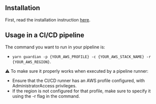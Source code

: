 ## Installation

First, read the installation instruction [here](./running-locally.md).

## Usage in a CI/CD pipeline

The command you want to run in your pipeline is:

- `yarn guardian -p {YOUR_AWS_PROFILE} -c {YOUR_AWS_STACK_NAME} -r {YOUR_AWS_REGION}`.

⚠️ To make sure it properly works when executed by a pipeline runner:

- Ensure that the CI/CD runner has an AWS profile configured, with AdministratorAccess privileges.
- If the region is not configured for that profile, make sure to specify it using the -r flag in the command.
